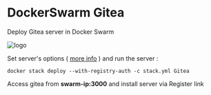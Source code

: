 # DockerSwarm Gitea

Deploy Gitea server in Docker Swarm

![logo](gitea.png)

Set server's options ( [more info](https://docs.gitea.io/en-us/install-with-docker/#environments-variables) ) and run the server :

```shell
docker stack deploy --with-registry-auth -c stack.yml Gitea
```

Access gitea from **swarm-ip:3000** and install server via Register link
